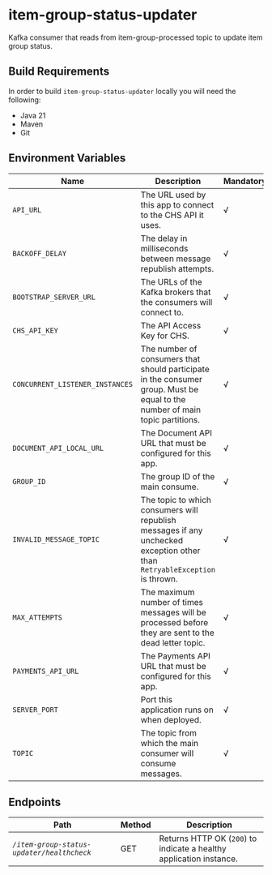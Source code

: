 # item-group-status-updater
Kafka consumer that reads from item-group-processed topic to update item group status.

## Build Requirements

In order to build `item-group-status-updater` locally you will need the following:

- Java 21
- Maven
- Git

## Environment Variables

| Name                            | Description                                                                                                                  | Mandatory | Default | Example                        |
|---------------------------------|------------------------------------------------------------------------------------------------------------------------------|-----------|---------|--------------------------------|
| `API_URL`                       | The URL used by this app to connect to the CHS API it uses.                                                                  | √         | N/A     | `http://api.chs.local:4001`    |
| `BACKOFF_DELAY`                 | The delay in milliseconds between message republish attempts.                                                                | √         | N/A     | `100`                          |
| `BOOTSTRAP_SERVER_URL`          | The URLs of the Kafka brokers that the consumers will connect to.                                                            | √         | N/A     | `kafka:9092`                   |
| `CHS_API_KEY`                   | The API Access Key for CHS.                                                                                                  | √         | N/A     | <CHS_API_KEY>                  |
| `CONCURRENT_LISTENER_INSTANCES` | The number of consumers that should participate in the consumer group. Must be equal to the number of main topic partitions. | √         | N/A     | `1`                            |
| `DOCUMENT_API_LOCAL_URL`        | The Document API URL that must be configured for this app.                                                                   | √         | N/A     | `NOT-USED`                     |
| `GROUP_ID`                      | The group ID of the main consume.                                                                                            | √         | N/A     | `item-group-status-updater`    |
| `INVALID_MESSAGE_TOPIC`         | The topic to which consumers will republish messages if any unchecked exception other than `RetryableException` is thrown.   | √         | N/A     | `item-group-processed-invalid` |
| `MAX_ATTEMPTS`                  | The maximum number of times messages will be processed before they are sent to the dead letter topic.                        | √         | N/A     | `4`                            |
| `PAYMENTS_API_URL`              | The Payments API URL that must be configured for this app.                                                                   | √         | N/A     | `NOT-USED`                     |
| `SERVER_PORT`                   | Port this application runs on when deployed.                                                                                 | √         | N/A     | `18631`                        |
| `TOPIC`                         | The topic from which the main consumer will consume messages.                                                                | √         | N/A     | `item-group-processed`         |


## Endpoints

| Path                                       | Method | Description                                                         |
|--------------------------------------------|--------|---------------------------------------------------------------------|
| *`/item-group-status-updater/healthcheck`* | GET    | Returns HTTP OK (`200`) to indicate a healthy application instance. |


